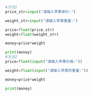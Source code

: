
<BlogInfo id="463" title="5.超市买苹果" author="白日梦想猿" pv=0 read_times=0 pre_cost_time="0分12秒" category="python基础" tag_list="['python基础']" create_time="2019.08.27 20:33:10" update_time="2019.08.27 20:33:10" />

```python
#方法1
price_str=input("请输入苹果单价:")

weight_str=input("请输入苹果重量:")

price=float(price_str)
weight=float(weight_str)

money=price*weight

print(money)
#方法2
price=float(input("请输入苹果价格:"))

weight=float(input("请输入苹果的重量:"))

money=price*weight

print(money)

```
